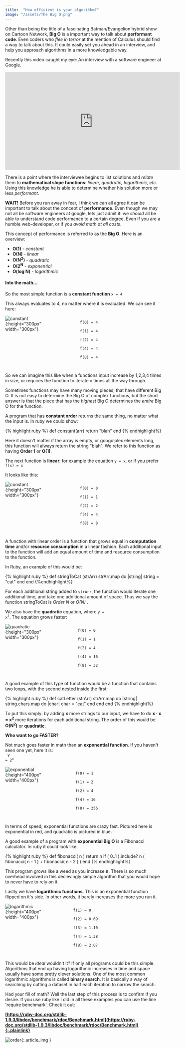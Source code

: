 ```yaml
---
title:  "How efficient is your algorithm?"
image: "/assets/The Big O.png"
---
```

 
Other than being the title of a fascinating Batman/Evangelion hybrid show on Cartoon Network, __Big O__ is a important way to talk about __performant code__. Even coders who _flee in terror_ at the mention of Calculus should find a way to talk about this. It could easily set you ahead in an interview, and help you approach algorithms in a more knowledgable way.

Recently this video caught my eye: An interview with a software engineer at Google. 

<iframe width="560" height="315" src="https://www.youtube.com/embed/XKu_SEDAykw" frameborder="0" allowfullscreen></iframe>

There is a point where the interviewee begins to list solutions and _relate_ them to __mathematical slope functions__: _linear, quadratic, logarithmic, etc._ Using this knowledge he is able to determine whether his solution more or less _performant_.

 __WAIT!__ Before you run away in fear, I think we can all agree it can be important to talk about the concept of __performance__. Even though we may not all be software engineers at google, lets just admit it: we _should_ all be able to understand code performance to a certain degree. Even if you are a humble web-developer, or if you _avoid math at all costs_.

This concept of performance is referred to as the __Big O__. Here is an overview:<br>
<ul>
	<li><strong>O(1)</strong> <em> - constant</em></li>
	<li><strong>O(N)</strong><em> - linear</em></li>
	<li><strong>O(N<sup>2</sup>)</strong><em> - quadratic</em></li>
	<li><strong>O(2<sup>N</sup></strong><em> - exponential</em></li>
	<li><strong>O(log N)</strong><em> - logarithmic</em></li>
</ul>

#### Into the math...

So the most simple function is a __constant function__ <code>x = 4</code>

This always evaluates to 4, no matter where it is evaluated. We can see it here:

<div style="float:right; margin-right:200px; ">
	<code>
		f(0) = 4 <br>
		f(1) = 4 <br>
		f(2) = 4 <br>
		f(4) = 4 <br>
		f(8) = 4 <br>
	</code>
</div>

![constant](/assets/pics/constant.png){:height="300px" width="300px"}

<div style="clear:right"></div>

So we can imagine this like when a functions input increase by 1,2,3,4 times in size, or requires the function to iterate _x_ times all the way through.

Sometimes functions may have many moving pieces, that have different Big O. It is not easy to determine the Big O of complex functions, but the short answer is that the piece that has the _highest_ Big O determines the _entire_ Big O for the function.

A program that has __constant order__ returns the same thing, no matter what the input is. In ruby we could show:

{% highlight ruby %}
def constant(arr)
	return "blah"
end
{% endhighlight%}

Here it doesn't matter if the array is empty, or googolplex elements long, this function will always return the string "blah". We refer to this function as having __Order 1__ or __O(1)__.

The next function is __linear__: for example the equation <code>y = x</code>, or if you prefer <code>f(x) = x</code>

It looks like this:

<div style="float:right; margin-right:200px;">
	<code>
		f(0) = 0 <br>
		f(1) = 1 <br>
		f(2) = 2 <br>
		f(4) = 4 <br>
		f(8) = 8 <br>
	</code>
</div>

![constant](/assets/pics/linear.png){:height="300px" width="300px"}

<div style="clear:right"></div>

A function with linear order is a function that grows equal in __computation time__ and/or __resource consumption__ in a linear fashion. Each additional input to the function will add an equal amount of time and resource consumption to the function.

In Ruby, an example of this would be: <br>

{% highlight ruby %}
def stringToCat (strArr)
	strArr.map do |string|
		string = "cat"
	end
end
{%endhighlight%}

For each additional string added to <code>strArr</code>, the function would iterate one additional time, and take one additional amount of space.  Thus we say the function stringToCat is _Order N_ or _O(N)_ .

We also have the __quadratic__ equation, where <code>y = x<sup>2</sup></code>.  The equation grows faster:

<div style="float:right; margin-right:200px;">
	<code>
		f(0) = 0 <br>
		f(1) = 1 <br>
		f(2) = 4 <br>
		f(4) = 16 <br>
		f(8) = 32 <br>
	</code>
</div>

![quadratic](/assets/pics/quadratic.png){:height="300px" width="300px"}

<div style="clear:right"></div>

A good example of this type of function would be a function that contains two loops, with the second nested inside the first:

{% highlight ruby %}
def catLetter (strArr)
	strArr.map do |string|
		string.chars.map do |char|
			char = "cat"
		end
	end
end
{% endhighlight%}

 To put this simply: by adding __x__ more strings to our input, we have to do __x &middot; x = x<sup>2</sup>__ more iterations for each additional string. The order of this would be __O(N<sup>2</sup>)__ or __quadratic__.

 __Who want to go FASTER?__

 Not much goes faster in math than an __exponential function__.  If you haven't seen one yet, here it is:<br>
 <code> y = 2<sup>x</sup></code>

<div style="float:right; margin-right:200px;">
	<code>
		f(0) = 1 <br>
		f(1) = 2 <br>
		f(2) = 4 <br>
		f(4) = 16 <br>
		f(8) = 256 <br>
	</code>
</div>

![exponential](/assets/pics/exponential.png){:height="400px" width="400px"}

<div style="clear:right"></div>

In terms of speed, exponential functions are crazy fast. Pictured here is exponential in red, and quadratic is pictured in blue.

A good example of a program with __exponential Big O__ is a Fibonacci calculator. In ruby it could look like:

{% highlight ruby %}
def fibonacci( n )
  return  n  if ( 0..1 ).include? n
  ( fibonacci( n - 1 ) + fibonacci( n - 2 ) )
end
{% endhighlight%}

This program grows like a weed as you increase __n__.  There is so much overhead involved in this decievingly simple algorithm that you would hope to never have to rely on it.

Lastly we have __logarithmic functions__.  This is an exponential function flipped on it's side.  In other words, it barely increases the more you run it.

<div style="float:right; margin-right:200px;">
	<code>
		f(1) = 0 <br>
		f(2) = 0.69 <br>
		f(3) = 1.10 <br>
		f(4) = 1.38 <br>
		f(8) = 2.07 <br>
	</code>
</div>

![logarithmic](/assets/pics/logarithmic.png){:height="400px" width="400px"}

<div style="clear:right"></div>

This would be _ideal_ wouldn't it?  If only all programs could be this simple.  Algorithms that end up having logarithmic increases in time and space usually have some pretty clever solutions.  One of the most common logarithmic algorithms is called __binary search__.  It is basically a way of searching by cutting a dataset in half each iteration to narrow the search.

Had your fill of math?  Well the last step of this process is to confirm if you desire.  If you use ruby like I did in all these examples you can use the line 'require benchmark'. Check it out: <br>

__[https://ruby-doc.org/stdlib-1.9.3/libdoc/benchmark/rdoc/Benchmark.html](https://ruby-doc.org/stdlib-1.9.3/libdoc/benchmark/rdoc/Benchmark.html){:.plainlink}__

![order](/assets/pics/order.jpg){:.article_img }















